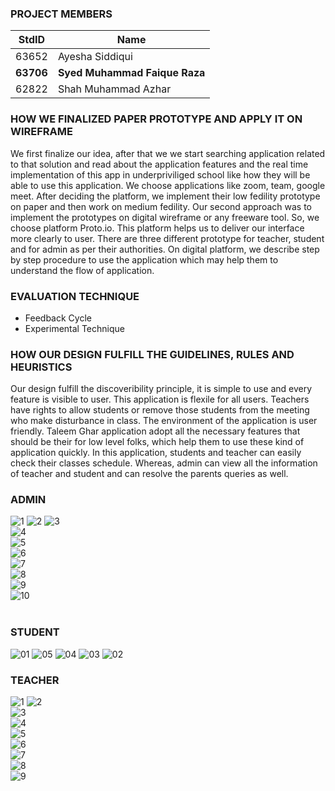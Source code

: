 ### PROJECT MEMBERS
StdID | Name
------------ | -------------
63652 | Ayesha Siddiqui
**63706** | **Syed Muhammad Faique Raza** <!--this is the group leader in bold-->
62822 | Shah Muhammad Azhar
<!-- Replace name and student ids with acutally group member names and ids-->

### HOW WE FINALIZED PAPER PROTOTYPE AND APPLY IT ON WIREFRAME
We first finalize our idea, after that we we start searching application related to that solution and read about the application features and the real time implementation of this app in underpriviliged school like how they will be able to use this application. We choose applications like zoom, team, google meet. After deciding the platform, we implement their low fedility prototype on paper and then work on medium fedility. 
Our second approach was to implement the prototypes on digital wireframe or any freeware tool. So, we choose platform Proto.io. This platform helps us to deliver our interface more clearly to user. There are three different prototype for teacher, student and for admin as per their authorities. On digital platform, we describe step by step procedure to use the application which may help them to understand the flow of application.

### EVALUATION TECHNIQUE 

* Feedback Cycle
* Experimental Technique

### HOW OUR DESIGN FULFILL THE GUIDELINES, RULES AND HEURISTICS
Our design fulfill the discoveribility principle, it is simple to use and every feature is visible to user. This application is flexile for all users. Teachers have rights to allow students or remove those students from the meeting who make disturbance in class. The environment of the application is user friendly. Taleem Ghar application adopt all the necessary features that should be their for low level folks, which help them to use these kind of application quickly. In this application, students and teacher can easily check their classes schedule. Whereas, admin can view all the information of teacher and student and can resolve the parents queries as well. 

### ADMIN
![1](https://user-images.githubusercontent.com/61629843/147946339-1ae96ef6-b053-4d43-b85e-8a3082ce86d2.PNG) 
![2](https://user-images.githubusercontent.com/61629843/147946378-2ec9ca48-693f-4fb0-8432-b2abbbe1f186.PNG)
![3](https://user-images.githubusercontent.com/61629843/147946398-32ac738d-29a3-419c-9c1f-fc507f287bb5.PNG)<br/>
![4](https://user-images.githubusercontent.com/61629843/147946405-7d6f2a47-70d4-44ca-9a17-987a61173cc1.PNG)<br/>
![5](https://user-images.githubusercontent.com/61629843/147947024-01e0db4c-b82d-42c9-a141-72f417cfc4e1.PNG)<br/>
![6](https://user-images.githubusercontent.com/61629843/147947032-a3538460-cecf-4065-9df8-6e8abe2c7333.PNG)<br/>
![7](https://user-images.githubusercontent.com/61629843/147947036-1402efad-1e50-41d3-97df-f778a650bd85.PNG)<br/>
![8](https://user-images.githubusercontent.com/61629843/147947041-5085c6c8-6a94-42e1-9efc-aea6ee5f05ea.PNG)<br/>
![9](https://user-images.githubusercontent.com/61629843/147947059-5cd5a796-3828-4fd6-9ecf-36754aab571b.PNG)<br/>
![10](https://user-images.githubusercontent.com/61629843/147947065-204015f7-e80d-49ee-bee0-df67e0ee9851.PNG)<br/>
<br/>
### STUDENT
![01](https://user-images.githubusercontent.com/39101501/147947366-8d7ebc8e-5223-4d9a-9582-8e7019245d53.PNG)
![05](https://user-images.githubusercontent.com/39101501/147947370-c0fbe6cb-6383-4573-99b8-7f1ce433aedf.PNG)
![04](https://user-images.githubusercontent.com/39101501/147947371-903c6d80-fad1-43be-ad5d-64ee290b10e9.PNG)
![03](https://user-images.githubusercontent.com/39101501/147947374-c5c57931-e3ce-48da-9051-c707eaf6fff4.PNG)
![02](https://user-images.githubusercontent.com/39101501/147947379-1433444c-defd-4532-9e69-1c821e551cb1.PNG)
<br/>
### TEACHER
![1](https://user-images.githubusercontent.com/73800301/147948111-09a2117c-15da-41b6-b97d-6a21761b4f1d.PNG)
![2](https://user-images.githubusercontent.com/73800301/147948112-dbc09e8e-62d1-4d23-b3c4-416b80c20bd9.PNG)<br/>
![3](https://user-images.githubusercontent.com/73800301/147948090-330279e1-b85e-46ac-a8e1-11c311fd6be4.PNG)<br/>
![4](https://user-images.githubusercontent.com/73800301/147948094-54555e80-3552-432a-960b-dd0189adae54.PNG)<br/>
![5](https://user-images.githubusercontent.com/73800301/147948096-6ae24b12-b34d-493a-837e-eade3cf5a8ae.PNG)<br/>
![6](https://user-images.githubusercontent.com/73800301/147948098-7f5e3e7d-e12a-4cd5-818f-2ae37ccec9d1.PNG)<br/>
![7](https://user-images.githubusercontent.com/73800301/147948103-6acdd90f-4e40-4697-a9e8-41996c82f711.PNG)<br/>
![8](https://user-images.githubusercontent.com/73800301/147948105-d1c31363-096c-44d3-a79e-ed1cff809167.PNG)<br/>
![9](https://user-images.githubusercontent.com/73800301/147948108-6ddd6b42-320f-4a30-9741-9b785075b491.PNG)<br/>
